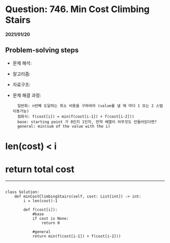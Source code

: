 # Question: 746. Min Cost Climbing Stairs
#### 2021/01/20


## Problem-solving steps
* 문제 해석: 
* 알고리즘: 
* 자료구조: 
* 문제 해결 과정: 


        일반화: n번째 도달하는 최소 비용을 구하여라 (value를 낼 때 마다 1 또는 2 스텝 이동가능)
        점화식: f(cost[i]) = min(f(cost[i-1]) + f(cost[i-2]))
        base: starting point 가 0인지 1인지, 만약 배열이 아무것도 안들어있다면? 
        general: min(sum of the value with the i)
            
            
            
#         len(cost) < i 
#         return total cost 
     
    
    



---

```python3

class Solution:
    def minCostClimbingStairs(self, cost: List[int]) -> int:
        i = len(cost)-1
        
        def f(cost[i]):
            #base
            if cost is None:
                return 0
            
            #general
            return min(f(cost[i-1]) + f(cost[i-2]))

```
